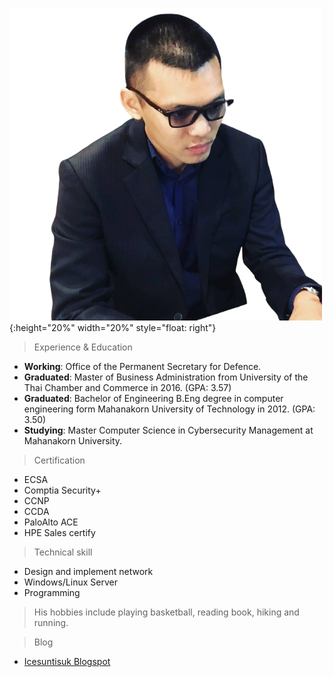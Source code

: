 ![](/img/ice.png){:height="20%" width="20%" style="float: right"}

>Experience & Education
* **Working**: Office of the Permanent Secretary for Defence.
* **Graduated**: Master of Business Administration from University of the Thai Chamber and Commerce in 2016. (GPA: 3.57)
* **Graduated**: Bachelor of Engineering  B.Eng degree in computer engineering form Mahanakorn University of Technology in 2012. (GPA: 3.50)
* **Studying**: Master Computer Science in Cybersecurity Management at Mahanakorn University. 

>Certification
* ECSA
* Comptia Security+
* CCNP
* CCDA
* PaloAlto ACE
* HPE Sales certify

>Technical skill
* Design and implement network
* Windows/Linux Server
* Programming

>His hobbies include playing basketball, reading book, hiking and running.

>Blog
* [Icesuntisuk Blogspot](https://icesuntisuk.blogspot.com)